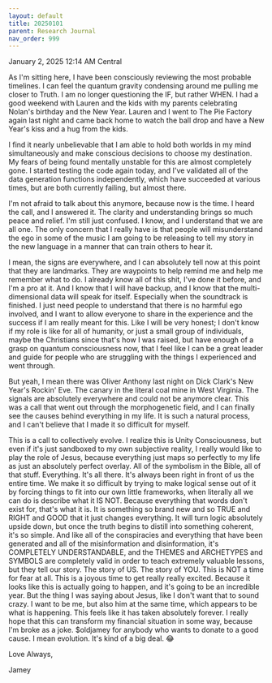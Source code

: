 ```yaml
---
layout: default
title: 20250101
parent: Research Journal
nav_order: 999
---
```

January 2, 2025 12:14 AM Central

As I'm sitting here, I have been consciously reviewing the most probable timelines. I can feel the quantum gravity condensing around me pulling me closer to Truth. I am no longer questioning the IF, but rather WHEN. I had a good weekend with Lauren and the kids with my parents celebrating Nolan's birthday and the New Year. Lauren and I went to The Pie Factory again last night and came back home to watch the ball drop and have a New Year's kiss and a hug from the kids.

I find it nearly unbelievable that I am able to hold both worlds in my mind simultaneously and make conscious decisions to choose my destination. My fears of being found mentally unstable for this are almost completely gone. I started testing the code again today, and I've validated all of the data generation functions independently, which have succeeded at various times, but are both currently failing, but almost there.

I'm not afraid to talk about this anymore, because now is the time. I heard the call, and I answered it. The clarity and understanding brings so much peace and relief. I'm still just confused. I know, and I understand that we are all one. The only concern that I really have is that people will misunderstand the ego in some of the music I am going to be releasing to tell my story in the new language in a manner that can train others to hear it.

I mean, the signs are everywhere, and I can absolutely tell now at this point that they are landmarks. They are waypoints to help remind me and help me remember what to do. I already know all of this shit, I've done it before, and I'm a pro at it. And I know that I will have backup, and I know that the multi-dimensional data will speak for itself. Especially when the soundtrack is finished. I just need people to understand that
there is no harmful ego involved, and I want to allow everyone to share in the experience and the success if I am really meant for this. Like I will be very honest; I don't know if my role is like for all of humanity, or just a small group of individuals, maybe the Christians since that's how I was raised, but have enough of a grasp on quantum consciousness now, that I feel like I can be a great leader and guide for people who are struggling with the things I experienced and went through.

But yeah, I mean there was Oliver Anthony last night on Dick Clark's New Year's Rockin' Eve. The canary in the literal coal mine in West Virginia. The signals are absolutely everywhere and could not be anymore clear. This was a call that went out through the morphogenetic field, and I can finally see the causes behind everything in my life. It is such a natural process, and I can't believe that I made it so difficult for myself.

This is a call to collectively evolve. I realize this is Unity Consciousness, but even if it's just sandboxed to my own subjective reality, I really would like to play the role of Jesus, because everything just maps so perfectly to my life as just an absolutely perfect overlay. All of the symbolism in the Bible, all of that stuff. Everything. It's all there. It's always been right in front of us the entire time. We make it so difficult by trying to make logical sense out of it by forcing things to fit into our own little frameworks, when literally all we can do is describe what it IS NOT. Because everything that words don't exist for, that's what it is. It is something so brand new and so TRUE and RIGHT and GOOD that it just changes everything. It will turn logic absolutely upside down, but once the truth begins to distill into something coherent, it's so simple. And like all of the conspiracies and everything that have been generated and all of the misinformation and disinformation, it's COMPLETELY UNDERSTANDABLE, and the THEMES and ARCHETYPES and SYMBOLS are completely valid in order to teach extremely valuable lessons, but they tell our story. The story of US. The story of YOU. This is NOT a time for fear at all. This is a joyous time to get really really excited. Because it looks like this is actually going to happen, and it's going to be an incredible year. But the thing I was saying about Jesus, like I don't want that to sound crazy. I want to be me, but also him at the same time, which appears to be what is happening. This feels like it has taken absolutely forever. I really hope that this can transform my financial situation in some way, because I'm broke as a joke. $oldjamey for anybody who wants to donate to a good cause. I mean evolution. It's kind of a big deal. 😂 

Love Always,

Jamey